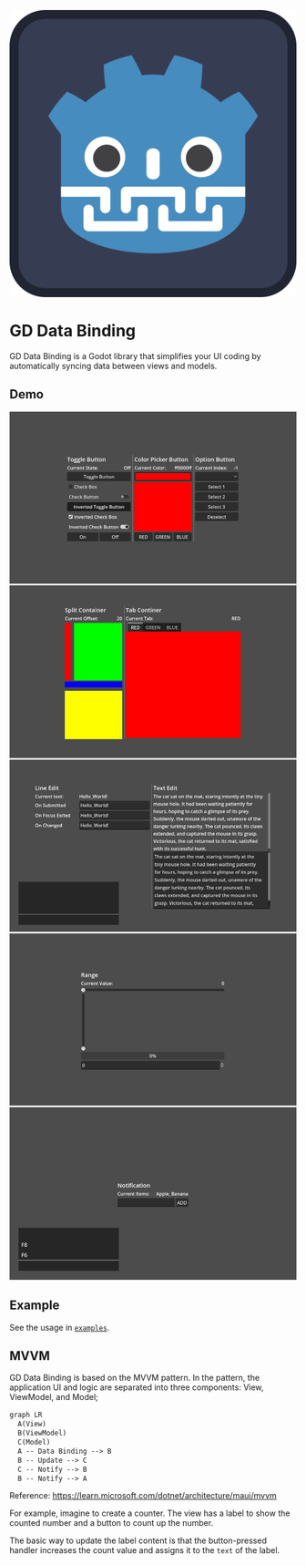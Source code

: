 ![icon](./icon.svg)

# GD Data Binding

GD Data Binding is a Godot library that simplifies your UI coding by automatically syncing data between views and models.

## Demo

![Buttons demo](examples/buttons.gif)
![Containers demo](examples/containers.gif)
![Edits demo](examples/edits.gif)
![Ranges demo](examples/ranges.gif)
![Notification demo](examples/notification.gif)

## Example

See the usage in [`examples`](examples).

## MVVM

GD Data Binding is based on the MVVM pattern.
In the pattern, the application UI and logic are separated into three components: View, ViewModel, and Model;

```mermaid
graph LR
  A(View)
  B(ViewModel)
  C(Model)
  A -- Data Binding --> B
  B -- Update --> C
  C -- Notify --> B
  B -- Notify --> A
```

Reference: https://learn.microsoft.com/dotnet/architecture/maui/mvvm

For example, imagine to create a counter.
The view has a label to show the counted number and a button to count up the number.

The basic way to update the label content is that the button-pressed handler increases the count value and assigns it to the `text` of the label.

